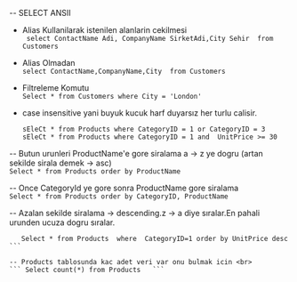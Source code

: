 -- SELECT ANSII

* Alias Kullanilarak istenilen alanlarin cekilmesi <br>
    ``` select ContactName Adi, CompanyName SirketAdi,City Sehir  from Customers```

* Alias Olmadan<br>
    ```select ContactName,CompanyName,City  from Customers```

* Filtreleme Komutu<br>
   ```Select * from Customers where City = 'London' ```
   
* case insensitive yani buyuk kucuk harf duyarsız her turlu calisir.<br>
   ```
   sEleCt * from Products where CategoryID = 1 or CategoryID = 3
   sEleCt * from Products where CategoryID = 1 and  UnitPrice >= 30
   
   ```

-- Butun urunleri ProductName'e gore siralama a -> z ye dogru (artan sekilde sirala demek -> asc) <br>
  ``` Select * from Products order by ProductName  ```

-- Once CategoryId ye gore sonra ProductName gore siralama<br>
  ``` Select * from Products order by CategoryID, ProductName  ```

-- Azalan sekilde siralama -> descending.z -> a diye sıralar.En pahali urunden ucuza dogru sıralar.<br>
  ```Select * from Products order by UnitPrice desc 
     Select * from Products  where  CategoryID=1 order by UnitPrice desc  ```
 
-- Products tablosunda kac adet veri var onu bulmak icin <br>
  ``` Select count(*) from Products   ```
